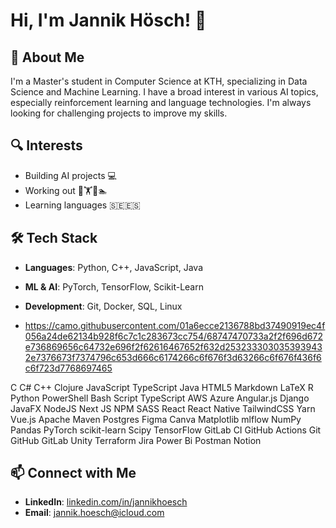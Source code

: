 # Hi, I'm Jannik Hösch! 👋

## 🚀 About Me
I'm a Master's student in Computer Science at KTH, specializing in Data Science and Machine Learning. I have a broad interest in various AI topics, especially reinforcement learning and language technologies. I'm always looking for challenging projects to improve my skills.

## 🔍 Interests
- Building AI projects 💻
- Working out 🏃🏋️🚴🏊
- Learning languages 🇸🇪🇪🇸

## 🛠️ Tech Stack
- **Languages**: Python, C++, JavaScript, Java
- **ML & AI**: PyTorch, TensorFlow, Scikit-Learn
- **Development**: Git, Docker, SQL, Linux

- https://camo.githubusercontent.com/01a6ecce2136788bd37490919ec4f056a24de62134b928f6c7c1c283673cc754/68747470733a2f2f696d672e736869656c64732e696f2f62616467652f632d2532333030353939432e7376673f7374796c653d666c6174266c6f676f3d63266c6f676f436f6c6f723d7768697465

C C# C++ Clojure JavaScript  TypeScript Java HTML5 Markdown LaTeX R Python PowerShell Bash Script TypeScript AWS Azure Angular.js Django JavaFX NodeJS Next JS NPM SASS React React Native TailwindCSS Yarn Vue.js Apache Maven Postgres Figma Canva Matplotlib mlflow NumPy Pandas PyTorch scikit-learn Scipy TensorFlow GitLab CI GitHub Actions Git GitHub GitLab Unity Terraform Jira Power Bi Postman Notion

## 📫 Connect with Me
- **LinkedIn**: [linkedin.com/in/jannikhoesch](https://www.linkedin.com/in/jannikhoesch)
- **Email**: jannik.hoesch@icloud.com
